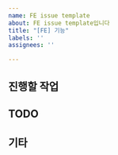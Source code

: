 ```yaml
---
name: FE issue template
about: FE issue template입니다
title: "[FE] 기능"
labels: ''
assignees: ''

---
```


## 진행할 작업

<!-- 진행할 작업에 대한 내용을 적어주세요 -->

## TODO

<!-- 이슈의 TODO 하나가 commit 하나가 되도록 분리해주세요 -->

## 기타

<!-- 기타 참고할 사항을 적어주세요 -->
